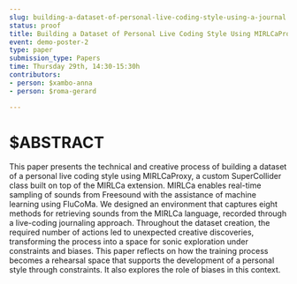 ```yaml
---
slug: building-a-dataset-of-personal-live-coding-style-using-a-journal
status: proof
title: Building a Dataset of Personal Live Coding Style Using MIRLCaProxy -  A Journal of Creative Sonic Exploration under Constraints and Biases
event: demo-poster-2
type: paper
submission_type: Papers
time: Thursday 29th, 14:30-15:30h
contributors:
- person: $xambo-anna
- person: $roma-gerard

---
```


# $ABSTRACT

This paper presents the technical and creative process of building a dataset of a personal live coding style using MIRLCaProxy, a custom SuperCollider class built on top of the MIRLCa extension. MIRLCa enables real-time sampling of sounds from Freesound with the assistance of machine learning using FluCoMa. We designed an environment that captures eight methods for retrieving sounds from the MIRLCa language, recorded through a live-coding journaling approach. Throughout the dataset creation, the required number of actions led to unexpected creative discoveries, transforming the process into a space for sonic exploration under constraints and biases. This paper reflects on how the training process becomes a rehearsal space that supports the development of a personal style through constraints. It also explores the role of biases in this context.

